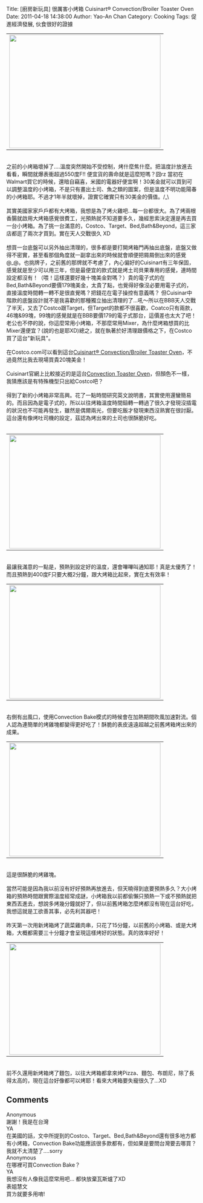 Title: [廚房新玩具] 很厲害小烤箱 Cuisinart® Convection/Broiler Toaster Oven
Date: 2011-04-18 14:38:00
Author: Yao-An Chan
Category: Cooking
Tags: 促進經濟發展, 伙食很好的證據


<div class='post'>
<center><table style="width: auto;"><tbody><tr><td><a href="https://picasaweb.google.com/lh/photo/lv_1jDHok_3AbByQ29GNcg?feat=embedwebsite"><img height="300" src="https://lh4.googleusercontent.com/_mvtDPM7iODU/TayaJyXc9fI/AAAAAAAAKcI/Vt1qf6Z-o6I/s400/P1020255.jpg" width="400" /></a></td></tr></tbody></table></center><br />之前的小烤箱壞掉了....溫度突然開始不受控制，烤什麼焦什麼。把溫度計放進去看看，瞬間就爆表衝超過550度F!! 便宜貨的壽命就是這麼短嗎？囧rz 當初在Walmart買它的時候，還暗自竊喜，米國的電器好便宜啊！30美金就可以買到可以調整溫度的小烤箱，不是只有畫出土司、魚之類的圖案，但是溫度不明功能陽春的小烤箱耶。不過才1年半就壞掉，證實它確實只有30美金的價值。/_\<br /><br />其實美國家家戶戶都有大烤箱，我想是為了烤火雞吧...每一台都很大。為了烤兩根香腸就啟用大烤箱感覺很費工，光預熱就不知道要多久，幾經思索決定還是再去買一台小烤箱。為了挑一台滿意的，Costco、Target、Bed,Bath&amp;Beyond，這三家店都逛了兩次才買到。實在天人交戰很久 XD<br /><br />想買一台底盤可以另外抽出清理的，很多都是要打開烤箱門再抽出底盤，底盤又做得不密實，甚至看那個角度就一副拿出來的時候就會順便把屑屑倒出來的感覺@_@。也挑牌子，之前舊的那牌就不考慮了，內心偏好的Cuisinart有三年保固，感覺就是至少可以用三年，但是最便宜的款式就是烤土司貝果專用的感覺，連時間設定都沒有！（喂！這樣還要好幾十塊美金對嗎？）貴的電子式的在Bed,Bath&amp;Beyond要價179塊美金，太貴了點，也覺得好像沒必要用電子式的，直接溫度時間轉一轉不是很直覺嗎？把錢花在電子操控有意義嗎？ 但Cuisinar中階款的底盤設計就不是我喜歡的那種獨立抽出清理的了...吼～所以在BBB天人交戰了半天，又去了Costco跟Target，但Target的款都不很喜歡，Coatco只有兩款，46塊&amp;99塊，99塊的感覺就是在BBB要價179的電子式那台，這價差也太大了吧！老公也不停的說，你這麼常用小烤箱，不那麼常用Mixer，為什麼烤箱想買的比Mixer還便宜？(說的也是耶XD)總之，就在執著於好清理跟價格之下，在Costco買了這台"新玩具"。<br /><br />在Costco.com可以看到這台<a href="http://www.costco.com/Browse/Product.aspx?Prodid=11294723&amp;search=Convection+Toaster+Oven&amp;Mo=2&amp;cm_re=1_en-_-Top_Left_Nav-_-Top_search&amp;lang=en-US&amp;Nr=P_CatalogName:BC&amp;Sp=S&amp;N=5000043&amp;whse=BC&amp;Dx=mode+matchallpartial&amp;Ntk=Text_Search&amp;Dr=P_CatalogName:BC&amp;Ne=4000000&amp;D=Convection+Toaster+Oven&amp;Ntt=Convection+Toaster+Oven&amp;No=1&amp;Ntx=mode+matchallpartial&amp;Nty=1&amp;topnav=&amp;s=1">Cuisinart® Convection/Broiler Toaster Oven</a>，不過竟然比我去現場買貴20塊美金！<br /><br />Cuisinart官網上比較接近的是這台<a href="http://www.cuisinart.com/products/toaster_ovens/tob-195.html">Convection Toaster Oven</a>，但顏色不一樣，我猜應該是有特殊機型只出給Costco吧？<br /><br />得到了新的小烤箱非常高興。花了一點時間研究英文說明書，其實使用還蠻簡易的。而且因為是電子式的，所以以往烤箱溫度時間鈕轉一轉過了很久才發現沒插電的狀況也不可能再發生，雖然是偶爾兩光，但要吃飯才發現東西沒熟實在很討厭。這台還有像烤吐司機的設定，茲認為烤出來的土司也很酥脆好吃。<br /><br /><center><table style="width: auto;"><tbody><tr><td><a href="https://picasaweb.google.com/lh/photo/rBUBDKkEX7cqo2bwJhhhxQ?feat=embedwebsite"><img height="300" src="https://lh3.googleusercontent.com/_mvtDPM7iODU/TayaSU0dciI/AAAAAAAAKcQ/tgo8VspRpq8/s400/P1020257.jpg" width="400" /></a></td></tr></tbody></table></center><br />最讓我滿意的一點是，預熱到設定好的溫度，還會嗶嗶叫通知耶！真是太優秀了！而且預熱到400度F只要大概2分鐘，跟大烤箱比起來，實在太有效率！<br /><center><table style="width: auto;"><tbody><tr><td><a href="https://picasaweb.google.com/lh/photo/g0A_jPdqII6ik-saxFdezQ?feat=embedwebsite"><img height="300" src="https://lh3.googleusercontent.com/_mvtDPM7iODU/TayaRS4tmfI/AAAAAAAAKcM/j6pHydkcG0g/s400/P1020256.jpg" width="400" /></a></td></tr></tbody></table></center><br />右側有出風口，使用Convection Bake模式的時候會在加熱期間吹風加速對流。個人認為連簡單的烤雞塊都變得更好吃了！酥脆的表皮遠遠超越之前舊烤箱烤出來的成果。<br /><center><table style="width: auto;"><tbody><tr><td><a href="https://picasaweb.google.com/lh/photo/oXd4kmZr5OHYvQxOKleEEQ?feat=embedwebsite"><img height="300" src="https://lh6.googleusercontent.com/_mvtDPM7iODU/TayabFclDTI/AAAAAAAAKcU/_GtYqYZHrIM/s400/P1020259.jpg" width="400" /></a></td></tr></tbody></table></center><br />這是很酥脆的烤雞塊。<br /><br />當然可能是因為我以前沒有好好預熱再放進去，但天曉得到底要預熱多久？大小烤箱的預熱時間跟實際溫度經常成謎，小烤箱我以前都偷懶只預熱一下或不預熱就把東西丟進去，想說多烤幾分鐘就好了，但以前舊烤箱怎麼烤都沒有現在這台好吃，我想這就是工欲善其事，必先利其器吧！<br /><br />昨天第一次用新烤箱烤了蔬菜雞肉串，只花了15分鐘，以前舊的小烤箱、或是大烤箱，大概都需要三十分鐘才會呈現這樣烤好的狀態。真的效率好好！<br /><center><table style="width: auto;"><tbody><tr><td><a href="https://picasaweb.google.com/lh/photo/uuYtmlNdNPz0tfzf8OPW6Q?feat=embedwebsite"><img height="294" src="https://lh5.googleusercontent.com/_mvtDPM7iODU/TayahlAaEUI/AAAAAAAAKcg/jiPFF5L_B7I/s400/P1020262.jpg" width="400" /></a></td></tr></tbody></table></center><br />前不久還用新烤箱烤了麵包，以往大烤箱都拿來烤Pizza、麵包、布朗尼，除了長得太高的，現在這台好像都可以烤耶！看來大烤箱要失寵很久了...XD</div>
<h2>Comments</h2>
<div class='comments'>
<div class='comment'>
<div class='author'>Anonymous</div>
<div class='content'>
謝謝！我是在台灣</div>
</div>
<div class='comment'>
<div class='author'>YA</div>
<div class='content'>
在美國的話，文中所提到的Costco、Target、Bed,Bath&amp;Beyond還有很多地方都有小烤箱，Convection Bake功能應該很多款都有，但如果是要問台灣要去哪買？我就不太清楚了....sorry</div>
</div>
<div class='comment'>
<div class='author'>Anonymous</div>
<div class='content'>
在哪裡可買Convection Bake？</div>
</div>
<div class='comment'>
<div class='author'>YA</div>
<div class='content'>
我想沒有人像我這麼常用吧... 都快放棄瓦斯爐了XD</div>
</div>
<div class='comment'>
<div class='author'>表姐慧文</div>
<div class='content'>
買ㄌ就要多用唷!</div>
</div>
</div>
